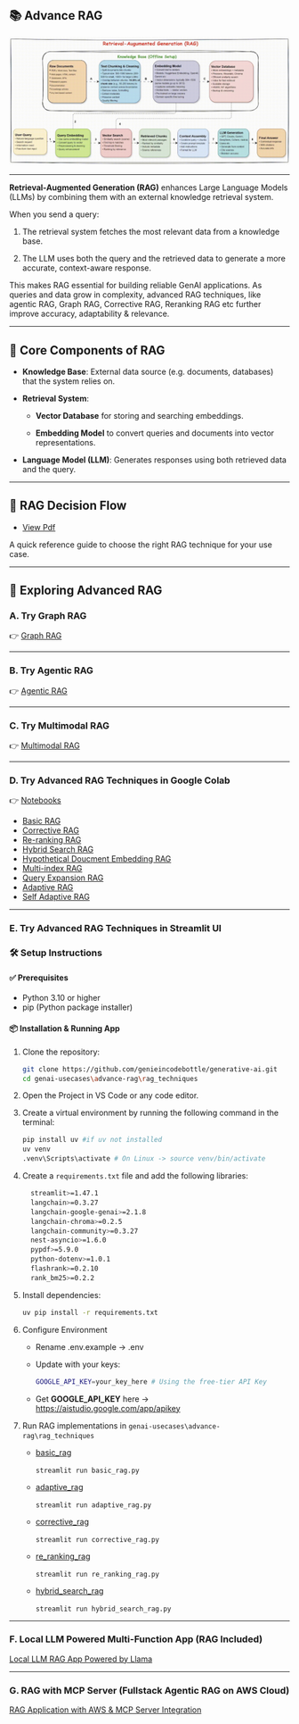 ## 📚 Advance RAG

![alt text](images/rag.gif)

---
**Retrieval-Augmented Generation (RAG)** enhances Large Language Models (LLMs) by combining them with an external knowledge retrieval system.

When you send a query:

1. The retrieval system fetches the most relevant data from a knowledge base.

2. The LLM uses both the query and the retrieved data to generate a more accurate, context-aware response.

This makes RAG essential for building reliable GenAI applications. As queries and data grow in complexity, advanced RAG techniques, like agentic RAG, Graph RAG, Corrective RAG, Reranking RAG etc further improve accuracy, adaptability & relevance.

---
## 🔑 Core Components of RAG

   - **Knowledge Base**: External data source (e.g. documents, databases) that the system relies on.

   - **Retrieval System**:

      - **Vector Database** for storing and searching embeddings.

      - **Embedding Model** to convert queries and documents into vector representations.

   - **Language Model (LLM)**: Generates responses using both retrieved data and the query.

---
## 🧭 RAG Decision Flow

- [View Pdf](./docs/advance-rag-decision-flow-chart.pdf)

A quick reference guide to choose the right RAG technique for your use case.

---
## 🧪 Exploring Advanced RAG

### A. Try Graph RAG

👉 [Graph RAG](graph-rag/)

---
### B. Try Agentic RAG

👉 [Agentic RAG](agentic-rag/)

---
### C. Try Multimodal RAG

👉 [Multimodal RAG](multimodal-rag/)

---
### D. Try Advanced RAG Techniques in Google Colab

👉 [Notebooks](notebooks/)

   - [Basic RAG](notebooks/basic-rag.ipynb)
   - [Corrective RAG](notebooks/corrective-rag.ipynb)
   - [Re-ranking RAG](notebooks/re_ranking_rag.ipynb)
   - [Hybrid Search RAG](notebooks/hybrid-search-rag.ipynb)
   - [Hypothetical Doucment Embedding RAG](notebooks/hypothetical-document-embedding-rag.ipynb)
   - [Multi-index RAG](notebooks/multi-index-rag.ipynb)
   - [Query Expansion RAG](notebooks/query-expansion-rag.ipynb)
   - [Adaptive RAG](notebooks/adaptive-rag.ipynb)
   - [Self Adaptive RAG](notebooks/self-adaptive-rag.ipynb)

---
### E. Try Advanced RAG Techniques in Streamlit UI

### 🛠️ Setup Instructions

#### ✅ Prerequisites
   - Python 3.10 or higher
   - pip (Python package installer)

#### 📦 Installation & Running App
   1. Clone the repository:

      ```bash
      git clone https://github.com/genieincodebottle/generative-ai.git
      cd genai-usecases\advance-rag\rag_techniques
      ```
   2. Open the Project in VS Code or any code editor.
   3. Create a virtual environment by running the following command in the terminal:
   
      ```bash
      pip install uv #if uv not installed
      uv venv
      .venv\Scripts\activate # On Linux -> source venv/bin/activate
      ```
   4. Create a `requirements.txt` file and add the following libraries:
      
      ```bash
        streamlit>=1.47.1 
        langchain>=0.3.27 
        langchain-google-genai>=2.1.8 
        langchain-chroma>=0.2.5 
        langchain-community>=0.3.27
        nest-asyncio>=1.6.0
        pypdf>=5.9.0
        python-dotenv>=1.0.1
        flashrank>=0.2.10
        rank_bm25>=0.2.2
      ```
   5. Install dependencies:
      
      ```bash
      uv pip install -r requirements.txt
      ```
   6. Configure Environment
      * Rename .env.example → .env
      * Update with your keys:

         ```bash
         GOOGLE_API_KEY=your_key_here # Using the free-tier API Key
         ```
      * Get **GOOGLE_API_KEY** here -> https://aistudio.google.com/app/apikey

   9. Run RAG implementations in ```genai-usecases\advance-rag\rag_techniques```
   
      * [basic_rag](./rag_techniques/basic_rag.py) 

        `streamlit run basic_rag.py`
    
      * [adaptive_rag](./rag_techniques/adaptive_rag.py)
      
        `streamlit run adaptive_rag.py`

      * [corrective_rag](./rag_techniques/corrective_rag.py)
      
        `streamlit run corrective_rag.py`

      * [re_ranking_rag](./rag_techniques/re_ranking_rag.py)
      
        `streamlit run re_ranking_rag.py`

      * [hybrid_search_rag](./rag_techniques/hybrid_search_rag.py)
      
        `streamlit run hybrid_search_rag.py`

---
### F. Local LLM Powered Multi-Function App (RAG Included)

[Local LLM RAG App Powered by Llama](../llama-4-multi-function-app/)

---
### G. RAG with MCP Server (Fullstack Agentic RAG on AWS Cloud)

[RAG Application with AWS & MCP Server Integration](https://github.com/genieincodebottle/rag-app-on-aws)
